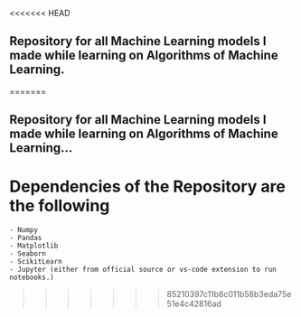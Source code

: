 <<<<<<< HEAD
## Repository for all Machine Learning models I made while learning on Algorithms of Machine Learning.
=======
## Repository for all Machine Learning models I made while learning on Algorithms of Machine Learning...


# Dependencies of the Repository are the following
    - Numpy
    - Pandas
    - Matplotlib
    - Seaborn
    - ScikitLearn
    - Jupyter (either from official source or vs-code extension to run notebooks.)
>>>>>>> 85210397c11b8c011b58b3eda75e51e4c42816ad
